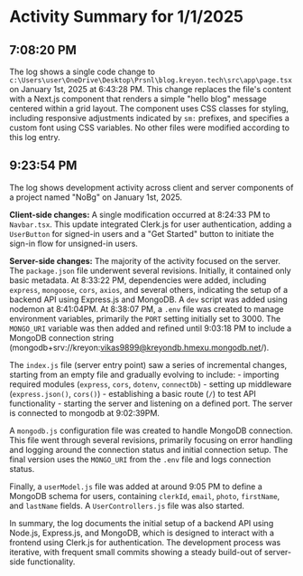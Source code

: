 # Activity Summary for 1/1/2025

## 7:08:20 PM
The log shows a single code change to `c:\Users\user\OneDrive\Desktop\Prsnl\blog.kreyon.tech\src\app\page.tsx` on January 1st, 2025 at 6:43:28 PM.  This change replaces the file's content with a Next.js component that renders a simple "hello blog" message centered within a grid layout.  The component uses CSS classes for styling, including responsive adjustments indicated by `sm:` prefixes, and specifies a custom font using CSS variables.  No other files were modified according to this log entry.


## 9:23:54 PM
The log shows development activity across client and server components of a project named "NoBg" on January 1st, 2025.

**Client-side changes:** A single modification occurred at 8:24:33 PM to `Navbar.tsx`. This update integrated Clerk.js for user authentication, adding a `UserButton` for signed-in users and a "Get Started" button to initiate the sign-in flow for unsigned-in users.

**Server-side changes:**  The majority of the activity focused on the server.  The `package.json` file underwent several revisions.  Initially, it contained only basic metadata.  At 8:33:22 PM, dependencies were added, including `express`, `mongoose`, `cors`, `axios`, and several others, indicating the setup of a backend API using Express.js and MongoDB. A `dev` script was added using nodemon at 8:41:04PM.   At 8:38:07 PM, a `.env` file was created to manage environment variables, primarily the `PORT` setting initially set to 3000. The `MONGO_URI` variable was then added and refined until 9:03:18 PM to include a MongoDB connection string (mongodb+srv://kreyon:vikas9899@kreyondb.hmexu.mongodb.net/).

The `index.js` file (server entry point) saw a series of incremental changes, starting from an empty file and gradually evolving to include:
    - importing required modules (`express`, `cors`, `dotenv`, `connectDb`)
    - setting up middleware (`express.json()`, `cors()`)
    - establishing a basic route (`/`) to test API functionality
    - starting the server and listening on a defined port. The server is connected to mongodb at 9:02:39PM.

A `mongodb.js` configuration file was created to handle MongoDB connection.  This file went through several revisions, primarily focusing on error handling and logging around the connection status and initial connection setup. The final version uses the `MONGO_URI` from the `.env` file and logs connection status.

Finally, a `userModel.js` file was added at around 9:05 PM to define a MongoDB schema for users, containing `clerkId`, `email`, `photo`, `firstName`, and `lastName` fields. A `UserControllers.js` file was also started.

In summary, the log documents the initial setup of a backend API using Node.js, Express.js, and MongoDB, which is designed to interact with a frontend using Clerk.js for authentication. The development process was iterative, with frequent small commits showing a steady build-out of server-side functionality.
